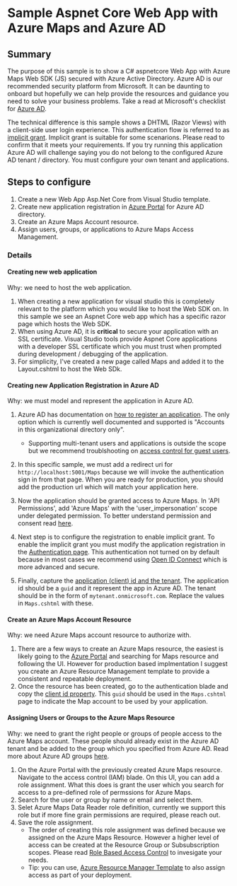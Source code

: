 # Sample Aspnet Core Web App with Azure Maps and Azure AD

## Summary

The purpose of this sample is to show a C# aspnetcore Web App with Azure Maps Web SDK (JS) secured with Azure Active Directory. Azure AD is our recommended security platform from Microsoft. It can be daunting to onboard but hopefully we can help provide the resources and guidance you need to solve your business problems. Take a read at Microsoft's checklist for [Azure AD](https://docs.microsoft.com/en-us/azure/active-directory/fundamentals/active-directory-deployment-checklist-p2).

 The technical difference is this sample shows a DHTML (Razor Views) with a client-side user login experience. This authentication flow is referred to as [implicit grant](https://docs.microsoft.com/en-us/azure/active-directory/develop/v1-oauth2-implicit-grant-flow). Implicit grant is suitable for some scenarions. Please read to confirm that it meets your requirements. If you try running this application Azure AD will challenge saying you do not belong to the configured Azure AD tenant / directory. You must configure your own tenant and applications.

## Steps to configure

1. Create a new Web App Asp.Net Core from Visual Studio template.
2. Create new application registration in [Azure Portal](https://portal.azure.com/) for Azure AD directory.
3. Create an Azure Maps Account resource.
4. Assign users, groups, or applications to Azure Maps Access Management.

### Details

#### Creating new web application

Why: we need to host the web application.

1. When creating a new application for visual studio this is completely relevant to the platform which you would like to host the Web SDK on. In this sample we see an Aspnet Core web app which has a specific razor page which hosts the Web SDK.
2. When using Azure AD, it is **critical** to secure your application with an SSL certificate. Visual Studio tools provide Aspnet Core applications with a developer SSL certificate which you must trust when prompted during development / debugging of the application.
3. For simplicity, I've created a new page called Maps and added it to the Layout.cshtml to host the Web SDk.

#### Creating new Application Registration in Azure AD

Why: we must model and represent the application in Azure AD.

1. Azure AD has documentation on [how to register an application](https://docs.microsoft.com/en-us/azure/active-directory/develop/quickstart-register-app). The only option which is currently well documented and supported is "Accounts in this organizational directory only".
   - Supporting multi-tenant users and applications is outside the scope but we recommend troublshooting on [access control for guest users](https://docs.microsoft.com/en-us/azure/role-based-access-control/role-assignments-external-users#troubleshoot).
  
2. In this specific sample, we must add a redirect uri for `http://localhost:5001/Maps` because we will invoke the authentication sign in from that page. When you are ready for production, you should add the production url which will match your application here.
3. Now the application should be granted access to Azure Maps. In 'API Permissions', add 'Azure Maps' with the 'user_impersonation' scope under delegated permission. To better understand permission and consent read [here](https://docs.microsoft.com/en-us/azure/active-directory/develop/v1-permissions-and-consent).
4. Next step is to configure the registration to enable implicit grant. To enable the implicit grant you must modify the application registration in the [Authentication page](https://docs.microsoft.com/en-us/azure/active-directory/develop/app-registrations-training-guide#new-ui). This authentication not turned on by default because in most cases we recommend using [Open ID Connect](https://docs.microsoft.com/en-us/azure/active-directory/develop/scenario-web-app-sign-user-app-registration?tabs=aspnetcore) which is more advanced and secure.
6. Finally, capture the [application (client) id and the tenant](https://docs.microsoft.com/en-us/azure/active-directory/develop/app-registrations-training-guide#new-ui). The application id should be a `guid` and it represent the app in Azure AD. The tenant should be in the form of `mytenant.onmicrosoft.com`. Replace the values in `Maps.cshtml` with these.

#### Create an Azure Maps Account Resource

Why: we need Azure Maps account resource to authorize with.

1. There are a few ways to create an Azure Maps resource, the easiest is likely going to the [Azure Portal](https://docs.microsoft.com/en-us/azure/azure-maps/how-to-manage-account-keys) and searching for Maps resource and following the UI. However for production based implmentation I suggest you create an Azure Resource Management template to provide a consistent and repeatable deployment.
2. Once the resource has been created, go to the authentication blade and copy the [client id property](https://docs.microsoft.com/en-us/azure/azure-maps/how-to-manage-authentication#view-authentication-details). This `guid` should be used in the `Maps.cshtml` page to indicate the Map account to be used by your application.

#### Assigning Users or Groups to the Azure Maps Resource

Why: we need to grant the right people or groups of people access to the Azure Maps account. These people should already exist in the Azure AD tenant and be added to the group which you specified from Azure AD. Read more about Azure AD groups [here](https://docs.microsoft.com/en-us/azure/active-directory/fundamentals/active-directory-manage-groups). 

1. On the Azure Portal with the previously created Azure Maps resource. Navigate to the access control (IAM) blade. On this UI, you can add a role assignment. What this does is grant the user which you search for access to a pre-defined role of permssions for Azure Maps.
2. Search for the user or group by name or email and select them.
3. Selet Azure Maps Data Reader role definition, currently we support this role but if more fine grain permissions are required, please reach out.
4. Save the role assignment.
   - The order of creating this role assignment was defined because we assigned on the Azure Maps Resource. However a higher level of access can be created at the Resource Group or Subsubscription scopes. Please read [Role Based Access Control](https://docs.microsoft.com/en-us/azure/role-based-access-control/role-definitions#data-operations-example) to invesigate your needs.
   - Tip: you can use, [Azure Resource Manager Template](https://docs.microsoft.com/en-us/azure/role-based-access-control/role-assignments-template) to also assign access as part of your deployment.
